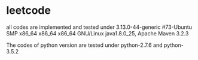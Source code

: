 # leetcode
all codes are implemented and tested under 
3.13.0-44-generic #73-Ubuntu SMP x86_64 x86_64 x86_64 GNU/Linux
java1.8.0_25, Apache Maven 3.2.3

The codes of python version are tested under python-2.7.6 and python-3.5.2
